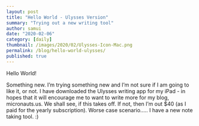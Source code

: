```yaml
---
layout: post
title: "Hello World - Ulysses Version"
summary: "Trying out a new writing tool"
author: samui
date: "2020-02-06"
category: [daily]
thumbnail: /images/2020/02/Ulysses-Icon-Mac.png
permalink: /blog/hello-world-ulysses/
published: true
---
```


Hello World!

Something new. I’m trying something new and I’m not sure if I am going to like it, or not. I have downloaded the Ulysses writing app for my iPad - in hopes that it will encourage me to want to write more for my blog, micronauts.us. We shall see, if this takes off. If not, then I’m out $40 (as I paid for the yearly subscription). Worse case scenario..... I have a new note taking tool. :)
